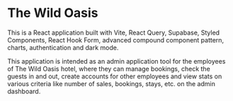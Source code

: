 # The Wild Oasis

This is a React application built with Vite, React Query, Supabase, Styled Components, React Hook Form, advanced compound component pattern, charts, authentication and dark mode.

This application is intended as an admin application tool for the employees of The Wild Oasis hotel, where they can manage bookings, check the guests in and out, create accounts for other employees and view stats on various criteria like number of sales, bookings, stays, etc. on the admin dashboard.

